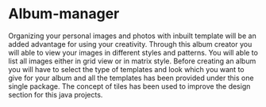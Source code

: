 # Album-manager
Organizing your personal images and photos with inbuilt template will be an added advantage for using your creativity. 
Through this album creator you will able to view your images in different styles and patterns. You will able to list 
all images either in grid view or in matrix style. Before creating an album you will have to select the type of templates 
and look which you want to give for your album and all
the templates has been provided under this one single package. 
The concept of tiles has been used to improve the design section for this java projects.  
